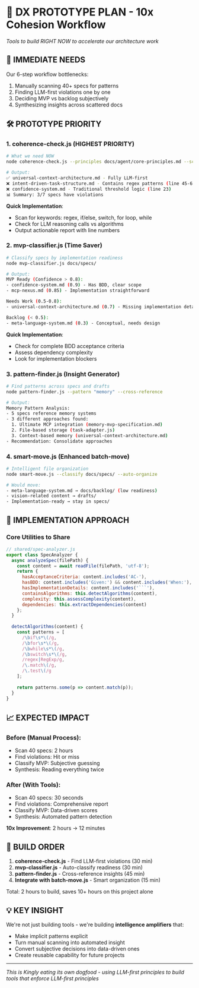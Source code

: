 # 🚀 DX PROTOTYPE PLAN - 10x Cohesion Workflow

*Tools to build RIGHT NOW to accelerate our architecture work*

## 🎯 **IMMEDIATE NEEDS**

Our 6-step workflow bottlenecks:
1. Manually scanning 40+ specs for patterns
2. Finding LLM-first violations one by one
3. Deciding MVP vs backlog subjectively
4. Synthesizing insights across scattered docs

## 🛠️ **PROTOTYPE PRIORITY**

### **1. coherence-check.js** (HIGHEST PRIORITY)
```bash
# What we need NOW
node coherence-check.js --principles docs/agent/core-principles.md --scope docs/specs/

# Output:
✅ universal-context-architecture.md - Fully LLM-first
❌ intent-driven-task-structure.md - Contains regex patterns (line 45-67)
❌ confidence-system.md - Traditional threshold logic (line 23)
📊 Summary: 3/7 specs have violations
```

**Quick Implementation**:
- Scan for keywords: regex, if/else, switch, for loop, while
- Check for LLM reasoning calls vs algorithms
- Output actionable report with line numbers

### **2. mvp-classifier.js** (Time Saver)
```bash
# Classify specs by implementation readiness
node mvp-classifier.js docs/specs/

# Output:
MVP Ready (Confidence > 0.8):
- confidence-system.md (0.9) - Has BDD, clear scope
- mcp-nexus.md (0.85) - Implementation straightforward

Needs Work (0.5-0.8):
- universal-context-architecture.md (0.7) - Missing implementation details

Backlog (< 0.5):
- meta-language-system.md (0.3) - Conceptual, needs design
```

**Quick Implementation**:
- Check for complete BDD acceptance criteria
- Assess dependency complexity
- Look for implementation blockers

### **3. pattern-finder.js** (Insight Generator)
```bash
# Find patterns across specs and drafts
node pattern-finder.js --pattern "memory" --cross-reference

# Output:
Memory Pattern Analysis:
- 5 specs reference memory systems
- 3 different approaches found:
  1. Ultimate MCP integration (memory-mvp-specification.md)
  2. File-based storage (task-adapter.js)
  3. Context-based memory (universal-context-architecture.md)
- Recommendation: Consolidate approaches
```

### **4. smart-move.js** (Enhanced batch-move)
```bash
# Intelligent file organization
node smart-move.js --classify docs/specs/ --auto-organize

# Would move:
- meta-language-system.md → docs/backlog/ (low readiness)
- vision-related content → drafts/
- Implementation-ready → stay in specs/
```

## 🔧 **IMPLEMENTATION APPROACH**

### **Core Utilities to Share**
```javascript
// shared/spec-analyzer.js
export class SpecAnalyzer {
  async analyzeSpec(filePath) {
    const content = await readFile(filePath, 'utf-8');
    return {
      hasAcceptanceCriteria: content.includes('AC-'),
      hasBDD: content.includes('Given:') && content.includes('When:'),
      hasImplementationDetails: content.includes('```'),
      containsAlgorithms: this.detectAlgorithms(content),
      complexity: this.assessComplexity(content),
      dependencies: this.extractDependencies(content)
    };
  }
  
  detectAlgorithms(content) {
    const patterns = [
      /\bif\s*\(/g,
      /\bfor\s*\(/g,
      /\bwhile\s*\(/g,
      /\bswitch\s*\(/g,
      /regex|RegExp/g,
      /\.match\(/g,
      /\.test\(/g
    ];
    
    return patterns.some(p => content.match(p));
  }
}
```

## 📈 **EXPECTED IMPACT**

### **Before** (Manual Process):
- Scan 40 specs: 2 hours
- Find violations: Hit or miss
- Classify MVP: Subjective guessing
- Synthesis: Reading everything twice

### **After** (With Tools):
- Scan 40 specs: 30 seconds
- Find violations: Comprehensive report
- Classify MVP: Data-driven scores
- Synthesis: Automated pattern detection

**10x Improvement**: 2 hours → 12 minutes

## 🚀 **BUILD ORDER**

1. **coherence-check.js** - Find LLM-first violations (30 min)
2. **mvp-classifier.js** - Auto-classify readiness (30 min)
3. **pattern-finder.js** - Cross-reference insights (45 min)
4. **Integrate with batch-move.js** - Smart organization (15 min)

Total: 2 hours to build, saves 10+ hours on this project alone

## 💡 **KEY INSIGHT**

We're not just building tools - we're building **intelligence amplifiers** that:
- Make implicit patterns explicit
- Turn manual scanning into automated insight
- Convert subjective decisions into data-driven ones
- Create reusable capability for future projects

---

*This is Kingly eating its own dogfood - using LLM-first principles to build tools that enforce LLM-first principles*